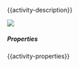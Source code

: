 {{activity-description}}

![](../img/activities/EncryptDataTable.png)

##### Properties

{{activity-properties}}